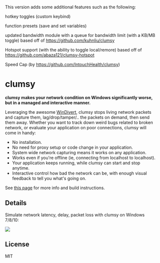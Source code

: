 This version adds some additional features such as the following:

hotkey toggles (custom keybind)

function presets (save and set variables)

updated bandwidth module with a queue for bandwidth limit (with a KB/MB toggle) based off of https://github.com/kuhnliu/clumsy

Hotspot support (with the ability to toggle local/remore) based off of https://github.com/abaza121/clumsy-hotspot

Speed Cap (by https://github.com/IntouchHealth/clumsy)

# clumsy

__clumsy makes your network condition on Windows significantly worse, but in a managed and interactive manner.__

Leveraging the awesome [WinDivert](http://reqrypt.org/windivert.html), clumsy stops living network packets and capture them, lag/drop/tamper/.. the packets on demand, then send them away. Whether you want to track down weird bugs related to broken network, or evaluate your application on poor connections, clumsy will come in handy:

* No installation.
* No need for proxy setup or code change in your application.
* System wide network capturing means it works on any application.
* Works even if you're offline (ie, connecting from localhost to localhost).
* Your application keeps running, while clumsy can start and stop anytime.
* Interactive control how bad the network can be, with enough visual feedback to tell you what's going on.

See [this page](http://jagt.github.io/clumsy) for more info and build instructions.


## Details

Simulate network latency, delay, packet loss with clumsy on Windows 7/8/10:

![](clumsy-demo.gif)


## License

MIT
